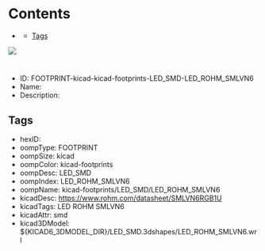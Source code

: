 



Contents
========

* [](#)
	* [Tags](#tags)
  
![][im]
# 

- ID: FOOTPRINT-kicad-kicad-footprints-LED_SMD-LED_ROHM_SMLVN6
- Name: 
- Description: 

## Tags

- hexID: 
- oompType: FOOTPRINT
- oompSize: kicad
- oompColor: kicad-footprints
- oompDesc: LED_SMD
- oompIndex: LED_ROHM_SMLVN6
- oompName: kicad-footprints/LED_SMD/LED_ROHM_SMLVN6
- kicadDesc: https://www.rohm.com/datasheet/SMLVN6RGB1U
- kicadTags: LED ROHM SMLVN6
- kicadAttr: smd
- kicad3DModel: ${KICAD6_3DMODEL_DIR}/LED_SMD.3dshapes/LED_ROHM_SMLVN6.wrl



[im]: image.png
